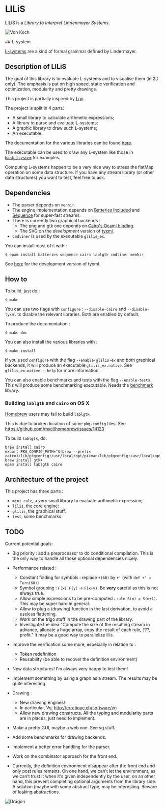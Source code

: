 # LILiS

LILiS is a *Library to Interpret Lindenmayer Systems*.

![Von Koch](http://drup.github.io/LILiS/vonkoch.svg)

## L-system

[L-systems](http://en.wikipedia.org/wiki/L-system) are a kind of formal grammar defined by Lindermayer.

## Description of LILiS

The goal of this library is to evaluate L-systems and to visualise them (in 2D only).
The emphasis is put on high speed, static verification and optimization, modularity and pretty drawings.

This project is partially inspired by [Lpy](http://openalea.gforge.inria.fr/dokuwiki/doku.php?id=packages:vplants:lpy:main).

The project is split in 4 parts:
- A small library to calculate arithmetic expressions;
- A library to parse and evaluate L-systems;
- A graphic library to draw such L-systems;
- An executable.

The documentation for the various libraries can be found [here](http://drup.github.io/LILiS/).

The executable can be used to draw any L-system like those in [`bank_lsystem`](bank_lsystem) for examples.

Computing L-systems happen to be a very nice way to stress the flatMap operation on some data structure. If you have any stream library (or other data structures) you want to test, feel free to ask.

## Dependencies

- The parser depends on `menhir`.
- The engine implementation depends on [Batteries Included](https://github.com/ocaml-batteries-team/batteries-included) and [Sequence](https://github.com/c-cube/sequence) for super-fast streams.
- There is currently two graphical backends :
  - The png and gtk one depends on [Cairo's Ocaml binding](https://forge.ocamlcore.org/projects/cairo/).
  - The SVG on the *development* version of [tyxml](http://ocsigen.org/tyxml/).
- `Cmdliner` is used by the executable `glilis_ex`.

You can install most of it with :

	$ opam install batteries sequence cairo lablgtk cmdliner menhir

See [here](http://ocsigen.org/install#source) for the development version of tyxml.

## How to

To build, just do :

	$ make

You can use two flags with `configure` : `--disable-cairo` and `--disable-tyxml` to disable the relevant libraries. Both are enabled by default.

To produce the documentation :

	$ make doc

You can also install the various libraries with :

	$ make install

If you used `configure` with the flag `--enable-glilis-ex` and both graphical backends, it will produce an executable `glilis_ex.native`. See `glilis_ex.native --help` for more information.

You can also enable benchmarks and tests with the flag `--enable-tests`. This will produce some benchmarking executable. Needs the [benchmark](http://ocaml-benchmark.sourceforge.net/) library.

### Building `lablgtk` and `cairo` on OS X

[Homebrew](http://mxcl.github.io/homebrew/) users may fail to build `lablgtk`.

This is due to broken location of some `pkg-config` files.
See <https://github.com/mxcl/homebrew/issues/14123>

To build `lablgtk`, do:

	brew install cairo
	export PKG_CONFIG_PATH="$(brew --prefix cairo)/lib/pkgconfig:/usr/local/opt/pixman/lib/pkgconfig:/usr/local/opt/fontconfig/lib/pkgconfig:/usr/local/opt/freetype/lib/pkgconfig:/usr/local/opt/libpng/lib/pkgconfig:/usr/X11/lib/pkgconfig"
	brew install gtk+
	opam install lablgtk cairo

## Architecture of the project

This project has three parts :
- `mini_calc`, a very small library to evaluate arithmetic expression;
- `lilis`, the core engine;
- `glilis`, the graphical stuff.
- `test`, some benchmarks

## TODO

Current potential goals:

- Big priority : add a preprocessor to do conditional compilation. This is the only way to handle all those optional dependencies nicely.

- Performance related :
  - Constant folding for symbols : replace `+(60)` by `+'` (with `def +' = Turn(60)`)
  - Symbol grouping : `F(x) F(y)` → `F(x+y)`. Be **very** careful as this is not always true.
  - Allow simple expressions to be pre-computed :
	  `rule S(n) = S(n+1)`. This may be super hard in general.
  - Allow to plug a (drawing) function in the last derivation, to avoid a useless flattening.
  - Work on the trigo stuff in the drawing part of the library.
  - Investigate the idea "Compute the size of the resulting stream in advance, allocate a huge array, copy the result of each rule, ???, profit." It may be a good way to parallelize lilis.

- Improve the verification some more, especially in relation to :
  - Token redefinition
  - Reusability (be able to recover the definition environment)

- New data structures! I'm always very happy to test them!
- Implement something by using a graph as a stream. The results may be quite interesting.

- Drawing :
  - New drawing engines!
  - In particular, Vg. <http://erratique.ch/software/vg>
  - Allow new drawing constructs. All the typing and modularity parts are in places, just need to implement.

- Make a pretty GUI, maybe a web one. See vg stuff.

- Add some benchmarks for drawing backends.

- Implement a better error handling for the parser.

- Work on the combinator approach for the front end.
- Currently, the definition environment disappear after the front end and only post rules remains. On one hand, we can't let the environment, as we can't trust it when it's given independently by the user, on an other hand, this prevent completing optional arguments from the library side. A solution (maybe with some abstract type, may be interesting. Beware of leaking abstractions.

![Dragon](http://drup.github.io/LILiS/dragon.svg)
